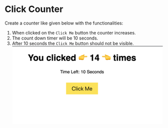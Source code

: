 # Click Counter

Create a counter like given below with the functionalities:

1. When clicked on the `Click Me` button the counter increases.
2. The count down timer will be 10 seconds.
3. After 10 seconds the `Click Me` button should not be visible.
![Counter](./public/counter.png)

